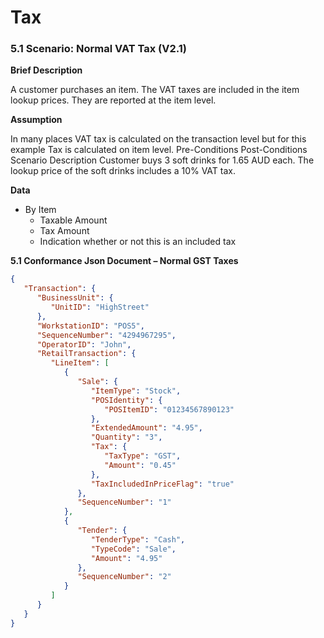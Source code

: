 # Tax

### 5.1 Scenario: Normal VAT Tax (V2.1)

**Brief Description**

A customer purchases an item. The VAT taxes are included in the item lookup prices. They are reported at the item level.

**Assumption**

In many places VAT tax is calculated on the transaction level but for this example Tax is calculated on item level. Pre-Conditions Post-Conditions Scenario Description Customer buys 3 soft drinks for 1.65 AUD each. The lookup price of the soft drinks includes a 10% VAT tax.

**Data** 

- By Item
  - Taxable Amount
  - Tax Amount
  - Indication whether or not this is an included tax

**5.1 Conformance Json Document – Normal GST Taxes**

```json
{
   "Transaction": {
      "BusinessUnit": {
         "UnitID": "HighStreet"
      },
      "WorkstationID": "POS5",
      "SequenceNumber": "4294967295",
      "OperatorID": "John",
      "RetailTransaction": {
         "LineItem": [
            {
               "Sale": {
                  "ItemType": "Stock",
                  "POSIdentity": {
                     "POSItemID": "01234567890123"
                  },
                  "ExtendedAmount": "4.95",
                  "Quantity": "3",
                  "Tax": {
                     "TaxType": "GST",
                     "Amount": "0.45"
                  },
                  "TaxIncludedInPriceFlag": "true"
               },
               "SequenceNumber": "1"
            },
            {
               "Tender": {
                  "TenderType": "Cash",
                  "TypeCode": "Sale",
                  "Amount": "4.95"
               },
               "SequenceNumber": "2"
            }
         ]
      }
   }
}
```

